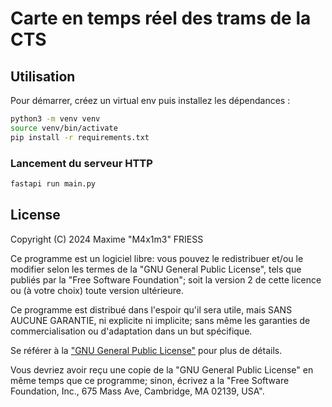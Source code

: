# Carte en temps réel des trams de la CTS

## Utilisation

Pour démarrer, créez un virtual env puis installez les dépendances :

```sh
python3 -m venv venv
source venv/bin/activate
pip install -r requirements.txt
```

### Lancement du serveur HTTP

```sh
fastapi run main.py
```

## License

Copyright (C) 2024 Maxime "M4x1m3" FRIESS

Ce programme est un logiciel libre: vous pouvez le redistribuer
et/ou le modifier selon les termes de la "GNU General Public
License", tels que publiés par la "Free Software Foundation"; soit
la version 2 de cette licence ou (à votre choix) toute version
ultérieure.

Ce programme est distribué dans l'espoir qu'il sera utile, mais
SANS AUCUNE GARANTIE, ni explicite ni implicite; sans même les
garanties de commercialisation ou d'adaptation dans un but spécifique.

Se référer à la ["GNU General Public License"](LICENCE.md) pour plus de détails.

Vous devriez avoir reçu une copie de la "GNU General Public License"
en même temps que ce programme; sinon, écrivez a la "Free Software
Foundation, Inc., 675 Mass Ave, Cambridge, MA 02139, USA".
